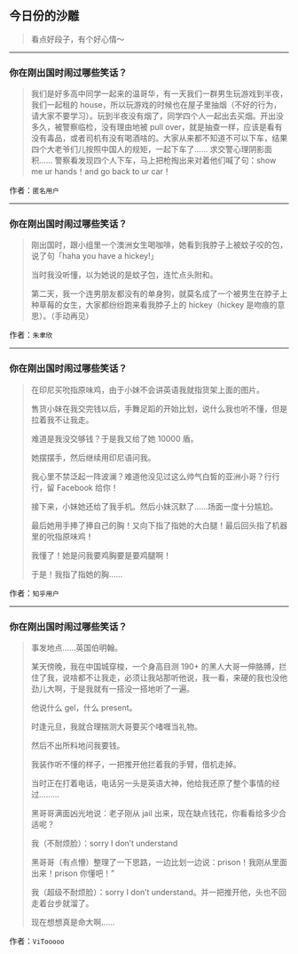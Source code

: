 ## 今日份的沙雕

> 看点好段子，有个好心情～


 
---

### 你在刚出国时闹过哪些笑话？

> 我们是好多高中同学一起来的温哥华，有一天我们一群男生玩游戏到半夜，我们一起租的 house，所以玩游戏的时候也在屋子里抽烟（不好的行为，请大家不要学习）。玩到半夜没有烟了，同学四个人一起出去买烟。开出没多久，被警察临检，没有理由地被 pull over，就是抽查一样，应该是看有没有毒品，或者司机有没有喝酒啥的。大家从来都不知道不可以下车，结果四个大老爷们儿按照中国人的规矩，一起下车了…… 求交警心理阴影面积…… 警察看发现四个人下车，马上把枪掏出来对着他们喊了句：show me ur hands！and go back to ur car！


作者：`匿名用户`

---

### 你在刚出国时闹过哪些笑话？

> 刚出国时，跟小组里一个澳洲女生喝咖啡，她看到我脖子上被蚊子咬的包，说了句「haha you have a hickey!」
> 
> 当时我没听懂，以为她说的是蚊子包，连忙点头附和。
> 
> 第二天，我一个连男朋友都没有的单身狗，就莫名成了一个被男生在脖子上种草莓的女生，大家都纷纷跑来看我脖子上的 hickey（hickey 是吻痕的意思）。（手动再见）


作者：`朱聿欣`

---

### 你在刚出国时闹过哪些笑话？

> 在印尼买吮指原味鸡，由于小妹不会讲英语我就指货架上面的图片。
> 
> 售货小妹在我交完钱以后，手舞足蹈的开始比划，说什么我也听不懂，但是拉着我不让我走。
> 
> 难道是我没交够钱？于是我又给了她 10000 盾。
> 
> 她摆摆手，然后继续用印尼语问我。
> 
> 我心里不禁泛起一阵波澜？难道他没见过这么帅气白皙的亚洲小哥？行行行，留 Facebook 给你！
> 
> 接下来，小妹她还给了我手机。然后小妹沉默了……场面一度十分尴尬。
> 
> 最后她用手捧了捧自己的胸！又向下指了指她的大白腿！最后回头指了机器里的吮指原味鸡！
> 
> 我懂了！她是问我要鸡胸要是要鸡腿啊！
> 
> 于是！我指了指她的胸……


作者：`知乎用户`

---

### 你在刚出国时闹过哪些笑话？

> 事发地点……英国伯明翰。
> 
> 某天傍晚，我在中国城穿梭，一个身高目测 190+ 的黑人大哥一伸胳膊，拦住了我，说啥都不让我走，必须让我站那听他说，我一看，来硬的我也没他劲儿大啊，于是我就有一搭没一搭地听了一遍。
> 
> 他说什么 gel，什么 present。
> 
> 时逢元旦，我就合理揣测大哥要买个啫喱当礼物。
> 
> 然后不出所料地问我要钱。
> 
> 我装作听不懂的样子，一把推开他拦着我的手臂，借机走掉。
> 
> 当时正在打着电话，电话另一头是英语大神，他给我还原了整个事情的经过………
> 
> 黑哥哥满面凶光地说：老子刚从 jail 出来，现在缺点钱花，你看看给多少合适呢？
> 
> 我（不耐烦脸）：sorry I don’t understand
> 
> 黑哥哥（有点懵）整理了一下思路，一边比划一边说：prison！我刚从里面出来！prison 你懂吧！”
> 
> 我（超级不耐烦脸）：sorry I don’t understand。并一把推开他，头也不回走着台步就溜了。
> 
> 现在想想真是命大啊……


作者：`ViTooooo`